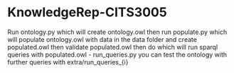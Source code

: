 # KnowledgeRep-CITS3005
Run ontology.py which will create ontology.owl
then run populate.py which will populate ontology.owl with data in the data folder and create populated.owl 
then validate populated.owl
then do which will run sparql queries with populated.owl - run_queries.py
you can test the ontology with further queries with extra/run_queries_{i}

